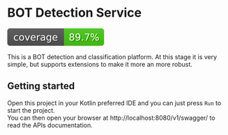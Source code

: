# BOT Detection Service

![Code Coverage](images/coverage.svg)

This is a BOT detection and classification platform. At this stage it is very simple, but supports extensions to make it more an more robust.

## Getting started

Open this project in your Kotlin preferred IDE and you can just press `Run` to start the project.  
You can then open your browser at http://localhost:8080/v1/swagger/ to read the APIs documentation.